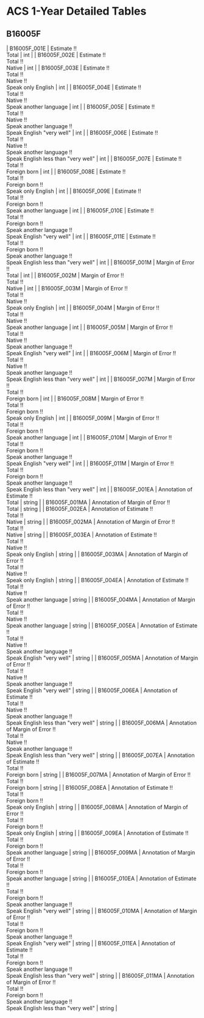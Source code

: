 # ACS 1-Year Detailed Tables

## B16005F

| B16005F_001E | Estimate !!<br>Total | int |
| B16005F_002E | Estimate !!<br>Total !!<br>Native | int |
| B16005F_003E | Estimate !!<br>Total !!<br>Native !!<br>Speak only English | int |
| B16005F_004E | Estimate !!<br>Total !!<br>Native !!<br>Speak another language | int |
| B16005F_005E | Estimate !!<br>Total !!<br>Native !!<br>Speak another language !!<br>Speak English &quot;very well&quot; | int |
| B16005F_006E | Estimate !!<br>Total !!<br>Native !!<br>Speak another language !!<br>Speak English less than &quot;very well&quot; | int |
| B16005F_007E | Estimate !!<br>Total !!<br>Foreign born | int |
| B16005F_008E | Estimate !!<br>Total !!<br>Foreign born !!<br>Speak only English | int |
| B16005F_009E | Estimate !!<br>Total !!<br>Foreign born !!<br>Speak another language | int |
| B16005F_010E | Estimate !!<br>Total !!<br>Foreign born !!<br>Speak another language !!<br>Speak English &quot;very well&quot; | int |
| B16005F_011E | Estimate !!<br>Total !!<br>Foreign born !!<br>Speak another language !!<br>Speak English less than &quot;very well&quot; | int |
| B16005F_001M | Margin of Error !!<br>Total | int |
| B16005F_002M | Margin of Error !!<br>Total !!<br>Native | int |
| B16005F_003M | Margin of Error !!<br>Total !!<br>Native !!<br>Speak only English | int |
| B16005F_004M | Margin of Error !!<br>Total !!<br>Native !!<br>Speak another language | int |
| B16005F_005M | Margin of Error !!<br>Total !!<br>Native !!<br>Speak another language !!<br>Speak English &quot;very well&quot; | int |
| B16005F_006M | Margin of Error !!<br>Total !!<br>Native !!<br>Speak another language !!<br>Speak English less than &quot;very well&quot; | int |
| B16005F_007M | Margin of Error !!<br>Total !!<br>Foreign born | int |
| B16005F_008M | Margin of Error !!<br>Total !!<br>Foreign born !!<br>Speak only English | int |
| B16005F_009M | Margin of Error !!<br>Total !!<br>Foreign born !!<br>Speak another language | int |
| B16005F_010M | Margin of Error !!<br>Total !!<br>Foreign born !!<br>Speak another language !!<br>Speak English &quot;very well&quot; | int |
| B16005F_011M | Margin of Error !!<br>Total !!<br>Foreign born !!<br>Speak another language !!<br>Speak English less than &quot;very well&quot; | int |
| B16005F_001EA | Annotation of Estimate !!<br>Total | string |
| B16005F_001MA | Annotation of Margin of Error !!<br>Total | string |
| B16005F_002EA | Annotation of Estimate !!<br>Total !!<br>Native | string |
| B16005F_002MA | Annotation of Margin of Error !!<br>Total !!<br>Native | string |
| B16005F_003EA | Annotation of Estimate !!<br>Total !!<br>Native !!<br>Speak only English | string |
| B16005F_003MA | Annotation of Margin of Error !!<br>Total !!<br>Native !!<br>Speak only English | string |
| B16005F_004EA | Annotation of Estimate !!<br>Total !!<br>Native !!<br>Speak another language | string |
| B16005F_004MA | Annotation of Margin of Error !!<br>Total !!<br>Native !!<br>Speak another language | string |
| B16005F_005EA | Annotation of Estimate !!<br>Total !!<br>Native !!<br>Speak another language !!<br>Speak English &quot;very well&quot; | string |
| B16005F_005MA | Annotation of Margin of Error !!<br>Total !!<br>Native !!<br>Speak another language !!<br>Speak English &quot;very well&quot; | string |
| B16005F_006EA | Annotation of Estimate !!<br>Total !!<br>Native !!<br>Speak another language !!<br>Speak English less than &quot;very well&quot; | string |
| B16005F_006MA | Annotation of Margin of Error !!<br>Total !!<br>Native !!<br>Speak another language !!<br>Speak English less than &quot;very well&quot; | string |
| B16005F_007EA | Annotation of Estimate !!<br>Total !!<br>Foreign born | string |
| B16005F_007MA | Annotation of Margin of Error !!<br>Total !!<br>Foreign born | string |
| B16005F_008EA | Annotation of Estimate !!<br>Total !!<br>Foreign born !!<br>Speak only English | string |
| B16005F_008MA | Annotation of Margin of Error !!<br>Total !!<br>Foreign born !!<br>Speak only English | string |
| B16005F_009EA | Annotation of Estimate !!<br>Total !!<br>Foreign born !!<br>Speak another language | string |
| B16005F_009MA | Annotation of Margin of Error !!<br>Total !!<br>Foreign born !!<br>Speak another language | string |
| B16005F_010EA | Annotation of Estimate !!<br>Total !!<br>Foreign born !!<br>Speak another language !!<br>Speak English &quot;very well&quot; | string |
| B16005F_010MA | Annotation of Margin of Error !!<br>Total !!<br>Foreign born !!<br>Speak another language !!<br>Speak English &quot;very well&quot; | string |
| B16005F_011EA | Annotation of Estimate !!<br>Total !!<br>Foreign born !!<br>Speak another language !!<br>Speak English less than &quot;very well&quot; | string |
| B16005F_011MA | Annotation of Margin of Error !!<br>Total !!<br>Foreign born !!<br>Speak another language !!<br>Speak English less than &quot;very well&quot; | string |

